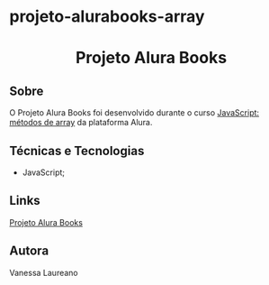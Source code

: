 # projeto-alurabooks-array

 <h1 align="center">Projeto Alura Books</h1> 
 
 <h2>Sobre</h2>
 
 <p>O  Projeto Alura Books foi desenvolvido durante o curso <a href="https://cursos.alura.com.br/course/javascript-metodos-array">JavaScript: métodos de array</a> da plataforma Alura.</p>
 
 <h2>Técnicas e Tecnologias</h2>
 
 <ul>
 <li>JavaScript;</li>
 </ul>
 
 <h2>Links</h2>
 
 <p><a href="https://vanessalaureano.github.io/projeto-alurabooks-array/">Projeto Alura Books</a></p> 
 
 <h2>Autora</h2>
 
 <p>Vanessa Laureano</p>
